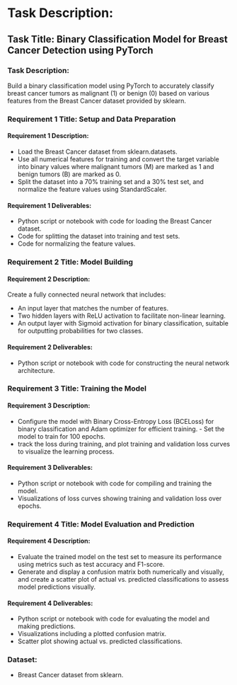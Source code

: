 # Task Description:
## Task Title: Binary Classification Model for Breast Cancer Detection using PyTorch

### Task Description:
Build a binary classification model using PyTorch to accurately classify breast cancer tumors as malignant (1) or benign (0) based on various features from the Breast Cancer dataset provided by sklearn.

### Requirement 1 Title: Setup and Data Preparation

#### Requirement 1 Description:
- Load the Breast Cancer dataset from sklearn.datasets.
- Use all numerical features for training and convert the target variable into binary values where malignant tumors (M) are marked as 1 and benign tumors (B) are marked as 0.
- Split the dataset into a 70% training set and a 30% test set, and normalize the feature values using StandardScaler.

#### Requirement 1 Deliverables:

- Python script or notebook with code for loading the Breast Cancer dataset.
- Code for splitting the dataset into training and test sets.
- Code for normalizing the feature values.

### Requirement 2 Title: Model Building

#### Requirement 2 Description:
Create a fully connected neural network that includes:
- An input layer that matches the number of features.
- Two hidden layers with ReLU activation to facilitate non-linear learning.
- An output layer with Sigmoid activation for binary classification, suitable for outputting probabilities for two classes.

#### Requirement 2 Deliverables:

- Python script or notebook with code for constructing the neural network architecture.

### Requirement 3 Title: Training the Model

#### Requirement 3 Description:
- Configure the model with Binary Cross-Entropy Loss (BCELoss) for binary classification and Adam optimizer for efficient training. - Set the model to train for 100 epochs.
- track the loss during training, and plot training and validation loss curves to visualize the learning process.

#### Requirement 3 Deliverables:

- Python script or notebook with code for compiling and training the model.
- Visualizations of loss curves showing training and validation loss over epochs.

### Requirement 4 Title: Model Evaluation and Prediction

#### Requirement 4 Description:
- Evaluate the trained model on the test set to measure its performance using metrics such as test accuracy and F1-score.
- Generate and display a confusion matrix both numerically and visually, and create a scatter plot of actual vs. predicted classifications to assess model predictions visually.

#### Requirement 4 Deliverables:

- Python script or notebook with code for evaluating the model and making predictions.
- Visualizations including a plotted confusion matrix.
- Scatter plot showing actual vs. predicted classifications.

### Dataset:
- Breast Cancer dataset from sklearn.